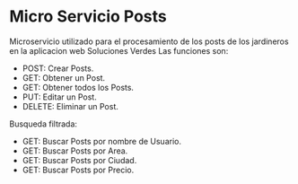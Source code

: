 # Micro Servicio Posts
Microservicio utilizado para el procesamiento de los posts de los jardineros en la aplicacion web Soluciones Verdes
Las funciones son:
- POST: Crear Posts.
- GET: Obtener un Post.
- GET: Obtener todos los Posts.
- PUT: Editar un Post.
- DELETE: Eliminar un Post.

Busqueda filtrada:
- GET: Buscar Posts por nombre de Usuario.
- GET: Buscar Posts por Area.
- GET: Buscar Posts por Ciudad.
- GET: Buscar Posts por Precio.
